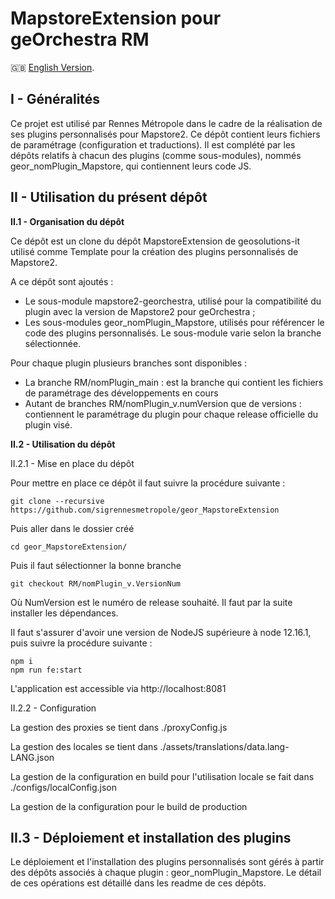 # MapstoreExtension pour geOrchestra RM

:gb: [English Version](https://github.com/sigrennesmetropole/geor_MapstoreExtension/tree/RM/RTGE_main).

## I - Généralités

Ce projet est utilisé par Rennes Métropole dans le cadre de la réalisation de ses plugins personnalisés pour Mapstore2. Ce dépôt contient leurs fichiers de paramétrage (configuration et traductions). Il est complété par les dépôts relatifs à chacun des plugins (comme sous-modules), nommés geor_nomPlugin_Mapstore, qui contiennent leurs code JS.

## II - Utilisation du présent dépôt

**II.1 - Organisation du dépôt**

Ce dépôt est un clone du dépôt MapstoreExtension de geosolutions-it utilisé comme Template pour la création des plugins personnalisés de Mapstore2. 

A ce dépôt sont ajoutés : 

-	Le sous-module mapstore2-georchestra, utilisé pour la compatibilité du plugin avec la version de Mapstore2 pour geOrchestra ;
-	Les sous-modules geor_nomPlugin_Mapstore, utilisés pour référencer le code des plugins personnalisés. Le sous-module varie selon la branche sélectionnée.

Pour chaque plugin plusieurs branches sont disponibles : 

-	La branche RM/nomPlugin_main : est la branche qui contient les fichiers de paramétrage des développements en cours
-	Autant de branches RM/nomPlugin_v.numVersion que de versions : contiennent le paramétrage du plugin pour chaque release officielle du plugin visé.


**II.2 - Utilisation du dépôt**

II.2.1 - Mise en place du dépôt

Pour mettre en place ce dépôt il faut suivre la procédure suivante : 

`git clone --recursive https://github.com/sigrennesmetropole/geor_MapstoreExtension`

Puis aller dans le dossier créé

`cd geor_MapstoreExtension/`

Puis il faut sélectionner la bonne branche

`git checkout RM/nomPlugin_v.VersionNum`

Où NumVersion est le numéro de release souhaité. Il faut par la suite installer les dépendances.

Il faut s'assurer d'avoir une version de NodeJS supérieure à node 12.16.1, puis suivre la procédure suivante : 

```
npm i
npm run fe:start
```
L'application est accessible via http://localhost:8081

II.2.2 - Configuration

La gestion des proxies se tient dans ./proxyConfig.js

La gestion des locales se tient dans ./assets/translations/data.lang-LANG.json

La gestion de la configuration en build pour l'utilisation locale se fait dans ./configs/localConfig.json

La gestion de la configuration pour le build de production 

## II.3 - Déploiement et installation des plugins

Le déploiement et l'installation des plugins personnalisés sont gérés à partir des dépôts associés à chaque plugin : geor_nomPlugin_Mapstore. Le détail de ces opérations est détaillé dans les readme de ces dépôts.
